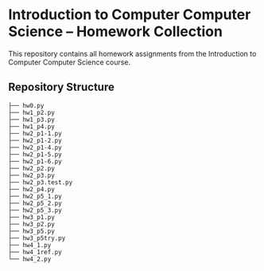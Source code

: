 # Introduction to Computer Computer Science – Homework Collection

This repository contains all homework assignments from the Introduction to Computer Computer Science course.  

## Repository Structure
```
├── hw0.py
├── hw1_p2.py
├── hw1_p3.py
├── hw1_p4.py
├── hw2_p1-1.py
├── hw2_p1-2.py
├── hw2_p1-4.py
├── hw2_p1-5.py
├── hw2_p1-6.py
├── hw2_p2.py
├── hw2_p3.py
├── hw2_p3.test.py
├── hw2_p4.py
├── hw2_p5_1.py
├── hw2_p5_2.py
├── hw2_p5_3.py
├── hw3_p1.py
├── hw3_p2.py
├── hw3_p5.py
├── hw3_p5try.py
├── hw4_1.py
├── hw4_1ref.py
└── hw4_2.py
```